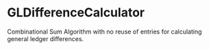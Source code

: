 # GLDifferenceCalculator
Combinational Sum Algorithm with no reuse of entries for calculating general ledger differences.
